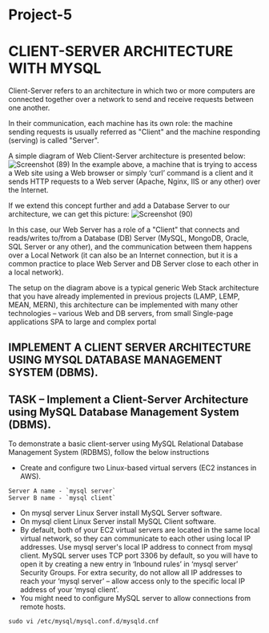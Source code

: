 # Project-5
# CLIENT-SERVER ARCHITECTURE WITH MYSQL

Client-Server refers to an architecture in which two or more computers are connected together over a network to send and receive requests between one another.

In their communication, each machine has its own role: the machine sending requests is usually referred as "Client" and the machine responding (serving) is called "Server".

A simple diagram of Web Client-Server architecture is presented below:
![Screenshot (89)](https://user-images.githubusercontent.com/111396874/211891172-915e31f0-b3e4-45d9-973e-a2fc8291e41c.png)
In the example above, a machine that is trying to access a Web site using a Web browser or simply ‘curl’ command is a client and it sends HTTP requests to a Web server (Apache, Nginx, IIS or any other) over the Internet.

If we extend this concept further and add a Database Server to our architecture, we can get this picture:
![Screenshot (90)](https://user-images.githubusercontent.com/111396874/211891360-ed46e457-8d58-49e3-9451-f0d5c1fa8509.png)

In this case, our Web Server has a role of a "Client" that connects and reads/writes to/from a Database (DB) Server (MySQL, MongoDB, Oracle, SQL Server or any other), and the communication between them happens over a Local Network (it can also be an Internet connection, but it is a common practice to place Web Server and DB Server close to each other in a local network).

The setup on the diagram above is a typical generic Web Stack architecture that you have already implemented in previous projects (LAMP, LEMP, MEAN, MERN), this architecture can be implemented with many other technologies – various Web and DB servers, from small Single-page applications SPA to large and complex portal

## IMPLEMENT A CLIENT SERVER ARCHITECTURE USING MYSQL DATABASE MANAGEMENT SYSTEM (DBMS).
## TASK – Implement a Client-Server Architecture using MySQL Database Management System (DBMS).
To demonstrate a basic client-server using MySQL Relational Database Management System (RDBMS), follow the below instructions
* Create and configure two Linux-based virtual servers (EC2 instances in AWS).
```
Server A name - `mysql server`
Server B name - `mysql client`
```

* On mysql server Linux Server install MySQL Server software.
* On mysql client Linux Server install MySQL Client software.
* By default, both of your EC2 virtual servers are located in the same local virtual network, so they can communicate to each other using local IP addresses. Use mysql server's local IP address to connect from mysql client. MySQL server uses TCP port 3306 by default, so you will have to open it by creating a new entry in ‘Inbound rules’ in ‘mysql server’ Security Groups. For extra security, do not allow all IP addresses to reach your ‘mysql server’ – allow access only to the specific local IP address of your ‘mysql client’.
* You might need to configure MySQL server to allow connections from remote hosts.
```
sudo vi /etc/mysql/mysql.conf.d/mysqld.cnf
```


